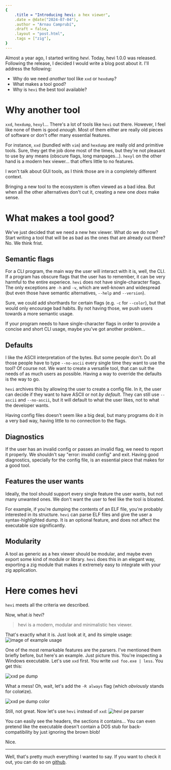 ```yaml
---
{
    .title = "Introducing hevi: a hex viewer",
    .date = @date("2024-07-04"),
    .author = "Arnau Camprubí",
    .draft = false,
    .layout = "post.html",
    .tags = ["zig"],
}
---
```


Almost a year ago, I started writing *hevi*. Today, hevi 1.0.0 was released. Following the release, I decided I would write a blog post about it. I'll address the following:
- Why do we need *another* tool like `xxd` or `hexdump`?
- What makes a tool good?
- Why is `hevi` the best tool available?

# Why another tool

`xxd`, `hexdump`, `hexyl`... There's a lot of tools like `hevi` out there. However, I feel like none of them is good *enough*. Most of them either are really old pieces of software or don't offer many essential features.

For instance, `xxd` (bundled with `vim`) and `hexdump` are really old and primitive tools. Sure, they get the job done most of the times, but they're not pleasant to use by any means (obscure flags, long manpages...). `hexyl` on the other hand is a modern hex viewer... that offers little to no features.

I won't talk about GUI tools, as I think those are in a completely different context.

Bringing a new tool to the ecosystem is often viewed as a bad idea. But when all the other alternatives don't cut it, creating a new one *does* make sense.

# What makes a tool good?

We've just decided that we need a new hex viewer. What do we do now? Start writing a tool that will be as bad as the ones that are already out there? No. We think frist.

## Semantic flags
For a CLI program, the main way the user will interact with it is, well, the CLI. If a program has obscure flags that the user has to remember, it can be very harmful to the entire experiece. `hevi` does not have single-character flags. The only exceptions are `-h` and `-v`, which are well-known and widespread (but even those have semantic alternatives, `--help` and `--version`).

Sure, we could add shorthards for certain flags (e.g. `-c` for `--color`), but that would only encourage bad habits. By not having those, we push users towards a more semantic usage.

If your program needs to have single-character flags in order to provide a concise and short CLI usage, maybe you've got another problem...

## Defaults
I like the ASCII interpretation of the bytes. But some people don't. Do all those people have to type `--no-ascii` every single time they want to use the tool? Of course not. We want to create a versatile tool, that can suit the needs of as much users as possible. Having a way to override the defaults is the way to go.

`hevi` archives this by allowing the user to create a config file. In it, the user can decide if they want to have ASCII or not *by default*. They can still use `--ascii` and `--no-ascii`, but it will default to what the user likes, not to what the developer wants.

Having config files doesn't seem like a big deal, but many programs do it in a very bad way, having little to no connection to the flags.

## Diagnostics
If the user has an invalid config or passes an invalid flag, we need to report it properly. We shouldn't say "error: invalid config" and exit. Having good diagnostics, specially for the config file, is an essential piece that makes for a good tool.

## Features the user wants
Ideally, the tool should support every single feature the user wants, but not many unwanted ones. We don't want the user to feel like the tool is bloated.

For example, if you're dumping the contents of an ELF file, you're probably interested in its structure. `hevi` can parse ELF files and give the user a syntax-highlighted dump. It is an optional feature, and does not affect the executable size significantly.

## Modularity
A tool as generic as a hex viewer should be modular, and maybe even export some kind of module or library. `hevi` does this in an elegant way, exporting a zig module that makes it extremely easy to integrate with your zig application.

# Here comes hevi
`hevi` meets all the criteria we described.

Now, what *is* hevi?

> hevi is a modern, modular and minimalistic hex viewer.

That's exactly what it is. Just look at it, and its simple usage:
![image of example usage](https://raw.githubusercontent.com/Arnau478/hevi/7f9b8b040f4adc7f96d11add5cce3fde12cdd8eb/web/example.png)

One of the most remarkable features are the parsers. I've mentioned them briefly before, but here's an example. Just picture this. You're inspecting a Windows executable. Let's use `xxd` first. You write `xxd foo.exe | less`. You get this:

![xxd pe dump](xxd-pe-dump.png)

What a mess! Oh, wait, let's add the `-R always` flag (which *obviously* stands for colo**r**ize).

![xxd pe dump color](xxd-pe-dump-color.png)

Still, not great. Now let's use `hevi` instead of `xxd`:
![hevi pe parser](https://raw.githubusercontent.com/Arnau478/hevi/7f9b8b040f4adc7f96d11add5cce3fde12cdd8eb/web/parser.png)

You can easily see the headers, the sections it contains... You can even pretend like the executable doesn't contain a DOS stub for back-compatibility by just ignoring the brown blob!

Nice.

---

Well, that's pretty much everything I wanted to say. If you want to check it out, you can do so on [github](https://github.com/Arnau478/hevi).
